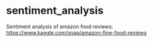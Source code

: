 # sentiment_analysis
Sentiment analysis of amazon food reviews.
https://www.kaggle.com/snap/amazon-fine-food-reviews
